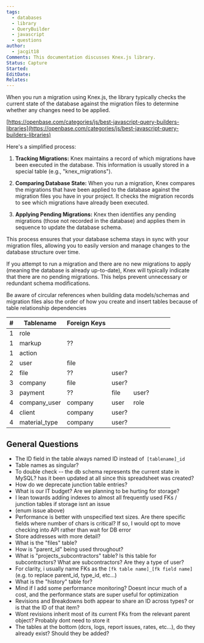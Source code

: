 ```yaml
---
tags:
  - databases
  - library
  - QueryBuilder
  - javascript
  - questions
author:
  - jacgit18
Comments: This documentation discusses Knex.js library.
Status: Capture
Started: 
EditDate: 
Relates:
---
```

When you run a migration using Knex.js, the library typically checks the current state of the database against the migration files to determine whether any changes need to be applied.  

[https://openbase.com/categories/js/best-javascript-query-builders-libraries](https://openbase.com/categories/js/best-javascript-query-builders-libraries)
  
Here's a simplified process:  
  
1. **Tracking Migrations:** Knex maintains a record of which migrations have been executed in the database. This information is usually stored in a special table (e.g., "knex_migrations").  
  
2. **Comparing Database State:** When you run a migration, Knex compares the migrations that have been applied to the database against the migration files you have in your project. It checks the migration records to see which migrations have already been executed.  
  
3. **Applying Pending Migrations:** Knex then identifies any pending migrations (those not recorded in the database) and applies them in sequence to update the database schema.  
  
This process ensures that your database schema stays in sync with your migration files, allowing you to easily version and manage changes to the database structure over time.  
  
If you attempt to run a migration and there are no new migrations to apply (meaning the database is already up-to-date), Knex will typically indicate that there are no pending migrations. This helps prevent unnecessary or redundant schema modifications.

Be aware of circular references when building data models/schemas and migration files also the order of how you create and insert tables because of table relationship dependencies  

| # | Tablename | Foreign Keys |  |  |  |  |  |
| ---- | ---- | ---- | ---- | ---- | ---- | ---- | ---- |
| 1 | role |  |  |  |  |  |  |
| 1 | markup | ?? |  |  |  |  |  |
| 1 | action |  |  |  |  |  |  |
| 2 | user | file |  |  |  |  |  |
| 2 | file | ?? | user? |  |  |  |  |
| 3 | company | file | user? |  |  |  |  |
| 3 | payment | ?? | file | user? |  |  |  |
| 4 | company_user | company | user | role |  |  |  |
| 4 | client | company | user? |  |  |  |  |
| 4 | material_type | company | user? |  |  |  |  |


## General Questions
- The ID field in the table always named ID instead of` [tablename]_id`
- Table names as singular?
- To double check -- the db schema represents the current state in MySQL? has it been updated at all since this spreadsheet was created?
- How do we deprecate junction table entries?
- What is our IT budget? Are we planning to be hurting for storage?
- I lean towards adding indexes to almost all frequently used FKs / junction tables if storage isnt an issue
- (enum issue above)
- Performance is better with unspecified text sizes. Are there specific fields where number of chars is critical? If so, I would opt to move checking into API rather than wait for DB error
- Store addresses with more detail?
- What is the "files" table?
- How is "parent_id" being used throughout?
- What is "projects_subcontractors" table? Is this table for subcontractors? What are subcontractors? Are they a type of user?
- For clarity, i usually name FKs as the `[fk table name]_[fk field name]` (e.g. to replace parent_id, type_id, etc...)
- What is the "history" table for?
- Mind if I add some performance monitoring? Doesnt incur much of a cost, and the performance stats are super useful for optimization
- Revisions and Breakdowns both appear to share an ID across types? or is that the ID of that item?
- Wont revisions inherit most of its current FKs from the relevant parent object? Probably dont need to store it
- The tables at the bottom (dcrs, logs, report issues, rates, etc...), do they already exist? Should they be added?

